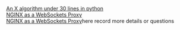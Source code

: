 
<a href='http://www.cs.mcgill.ca/~aassaf9/python/algorithm_x.html' target='_blank'>An X algorithm under 30 lines in python</a><br/>
<a href='http://nginx.com/blog/websocket-nginx/' target='_blank'>NGINX as a WebSockets Proxy</a><br/>
<a href='http://blog.segmentfault.com/yexiaobai/1190000000652556' target='_blank'>NGINX as a WebSockets Proxy</a>here record more details or questions<br/>

